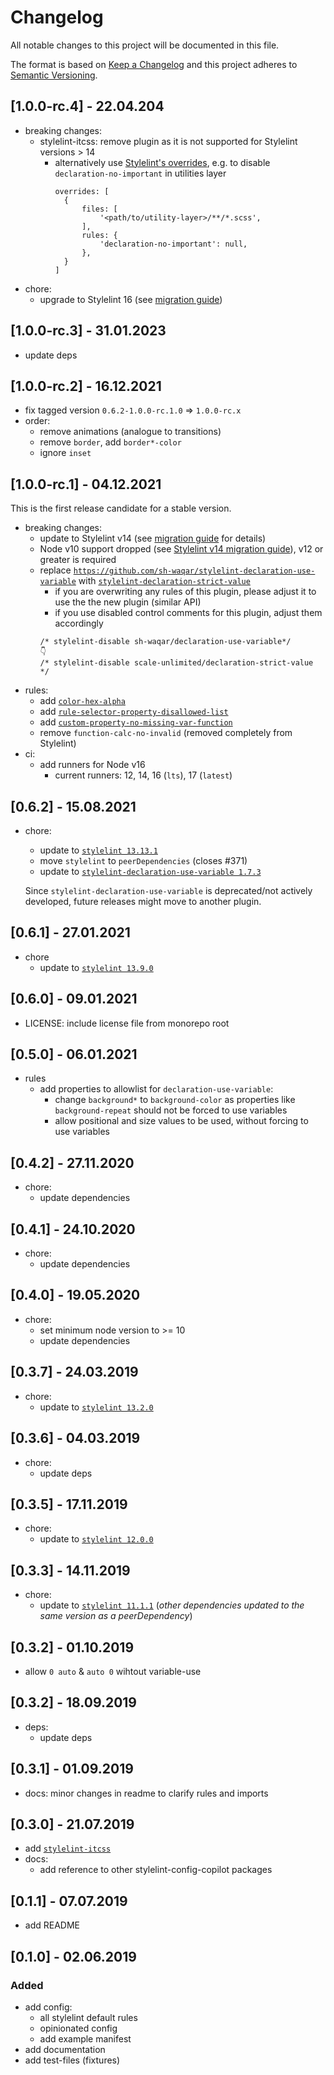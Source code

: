 # Changelog
All notable changes to this project will be documented in this file.

The format is based on [Keep a Changelog](http://keepachangelog.com/en/1.0.0/)
and this project adheres to [Semantic Versioning](http://semver.org/spec/v2.0.0.html).

## [1.0.0-rc.4] - 22.04.204
- breaking changes:
  - stylelint-itcss: remove plugin as it is not supported for Stylelint versions > 14
    - alternatively use [Stylelint's overrides](https://stylelint.io/user-guide/configure/#overrides), e.g. to disable `declaration-no-important` in utilities layer
      ```
      overrides: [
        {
            files: [
                '<path/to/utility-layer>/**/*.scss',
            ],
            rules: {
                'declaration-no-important': null,
            },
        }
      ]
      ```
- chore:
  - upgrade to Stylelint 16 (see [migration guide](https://github.com/stylelint/stylelint/blob/main/docs/migration-guide/to-16.md))


## [1.0.0-rc.3] - 31.01.2023
- update deps

## [1.0.0-rc.2] - 16.12.2021
- fix tagged version `0.6.2-1.0.0-rc.1.0` => `1.0.0-rc.x`
- order: 
  - remove animations (analogue to transitions)
  - remove `border`, add `border*-color`
  - ignore `inset`

## [1.0.0-rc.1] - 04.12.2021
This is the first release candidate for a stable version. 
- breaking changes:
  - update to Stylelint v14 (see [migration guide](https://github.com/stylelint/stylelint/blob/main/docs/migration-guide/to-14.md) for details)
  - Node v10 support dropped (see [Stylelint v14 migration guide](https://github.com/stylelint/stylelint/blob/main/docs/migration-guide/to-14.md#users)), v12 or greater is required
  - replace [`https://github.com/sh-waqar/stylelint-declaration-use-variable`](https://github.com/sh-waqar/stylelint-declaration-use-variable) with [`stylelint-declaration-strict-value`](https://github.com/AndyOGo/stylelint-declaration-strict-value)
    - if you are overwriting any rules of this plugin, please adjust it to use the the new plugin (similar API)
    - if you use disabled control comments for this plugin, adjust them accordingly
    ```
    /* stylelint-disable sh-waqar/declaration-use-variable*/
    👇
    /* stylelint-disable scale-unlimited/declaration-strict-value */
    ``` 
- rules:
  - add [`color-hex-alpha`](https://stylelint.io/user-guide/rules/list/color-hex-alpha/)
  - add [`rule-selector-property-disallowed-list`](https://stylelint.io/user-guide/rules/list/rule-selector-property-disallowed-list/)
  - add [`custom-property-no-missing-var-function`](https://stylelint.io/user-guide/rules/list/custom-property-no-missing-var-function/)
  - remove `function-calc-no-invalid` (removed completely from Stylelint)
- ci:
  - add runners for Node v16
    - current runners: 12, 14, 16 (`lts`), 17 (`latest`)

## [0.6.2] - 15.08.2021
- chore:
  - update to [`stylelint 13.13.1`](https://github.com/stylelint/stylelint/blob/master/CHANGELOG.md#13131)
  - move `stylelint` to `peerDependencies` (closes #371)
  - update to [`stylelint-declaration-use-variable 1.7.3`](https://github.com/sh-waqar/stylelint-declaration-use-variable)

  Since `stylelint-declaration-use-variable` is deprecated/not actively developed, future releases might move to another plugin.

## [0.6.1] - 27.01.2021
- chore
  - update to [`stylelint 13.9.0`](https://github.com/stylelint/stylelint/blob/master/CHANGELOG.md#1390)

## [0.6.0] - 09.01.2021
- LICENSE: include license file from monorepo root

## [0.5.0] - 06.01.2021
- rules
  - add properties to allowlist for `declaration-use-variable`:
    - change `background*` to `background-color` as properties like `background-repeat` should not be forced to use variables        
    - allow positional and size values to be used, without forcing to use variables

## [0.4.2] - 27.11.2020
- chore:
  - update dependencies

## [0.4.1] - 24.10.2020
- chore:
  - update dependencies

## [0.4.0] - 19.05.2020
- chore:
  - set minimum node version to >= 10
  - update dependencies

## [0.3.7] - 24.03.2019
- chore:
  - update to [`stylelint 13.2.0`](https://github.com/stylelint/stylelint/blob/master/CHANGELOG.md#1320)
  
## [0.3.6] - 04.03.2019
- chore:
  - update deps

## [0.3.5] - 17.11.2019
- chore:
  - update to [`stylelint 12.0.0`](https://github.com/stylelint/stylelint/blob/master/CHANGELOG.md#1200)

## [0.3.3] - 14.11.2019
- chore:
  - update to [`stylelint 11.1.1`](https://github.com/stylelint/stylelint/blob/master/CHANGELOG.md#1111) (_other dependencies updated to the same version as a peerDependency_)

## [0.3.2] - 01.10.2019
- allow `0 auto` & `auto 0` wihtout variable-use

## [0.3.2] - 18.09.2019
- deps:
  - update deps

## [0.3.1] - 01.09.2019
- docs: minor changes in readme to clarify rules and imports


## [0.3.0] - 21.07.2019
- add [`stylelint-itcss`](https://github.com/KamiKillertO/stylelint-itcss)
- docs: 
  - add reference to other stylelint-config-copilot packages

## [0.1.1] - 07.07.2019
- add README

## [0.1.0] - 02.06.2019

### Added
- add config:
  - all stylelint default rules
  - opinionated config
  - add example manifest
- add documentation
- add test-files (fixtures)
